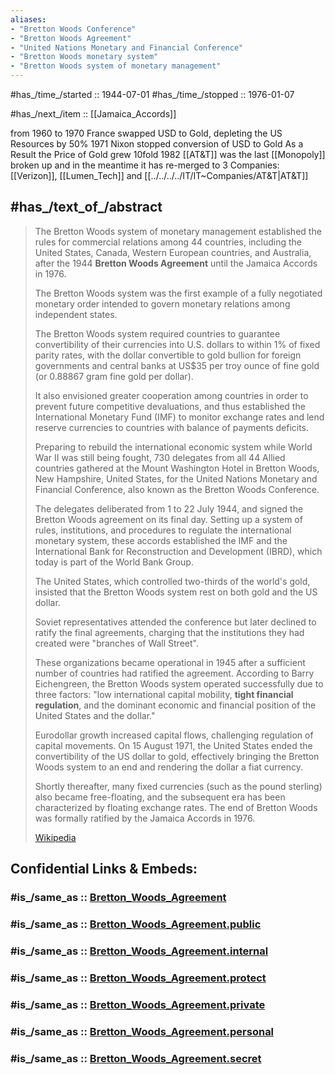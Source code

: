 ```yaml
---
aliases:
- "Bretton Woods Conference"
- "Bretton Woods Agreement"
- "United Nations Monetary and Financial Conference"
- "Bretton Woods monetary system"
- "Bretton Woods system of monetary management"
---
```


#has_/time_/started ::  1944-07-01 
#has_/time_/stopped ::  1976-01-07  

#has_/next_/item :: [[Jamaica_Accords]] 

from 1960 to 1970 France swapped USD to Gold, depleting the US Resources by 50% 
1971 Nixon stopped conversion of USD to Gold 
As a Result the Price of Gold grew 10fold 
1982 [[AT&T]] was the last [[Monopoly]] broken up and in the meantime it has re-merged to 3 Companies: [[Verizon]], [[Lumen_Tech]] and [[../../../../IT/IT~Companies/AT&T|AT&T]] 

## #has_/text_of_/abstract 

> The Bretton Woods system of monetary management 
> established the rules for commercial relations among 44 countries, 
> including the United States, Canada, Western European countries, and Australia, 
> after the 1944 **Bretton Woods Agreement** until the Jamaica Accords in 1976. 
> 
> The Bretton Woods system was the first example of a fully negotiated monetary order 
> intended to govern monetary relations among independent states. 
> 
> The Bretton Woods system required countries 
> to guarantee convertibility of their currencies into U.S. dollars to within 1% of fixed parity rates, 
> with the dollar convertible to gold bullion for foreign governments and central banks 
> at US$35 per troy ounce of fine gold (or 0.88867 gram fine gold per dollar). 
> 
> It also envisioned greater cooperation among countries 
> in order to prevent future competitive devaluations, 
> and thus established the International Monetary Fund (IMF) to monitor exchange rates 
> and lend reserve currencies to countries with balance of payments deficits.
>
> Preparing to rebuild the international economic system while World War II was still being fought, 
> 730 delegates from all 44 Allied countries gathered at the Mount Washington Hotel in Bretton Woods, New Hampshire, United States, for the United Nations Monetary and Financial Conference, 
> also known as the Bretton Woods Conference. 
> 
> The delegates deliberated from 1 to 22 July 1944, 
> and signed the Bretton Woods agreement on its final day. 
> Setting up a system of rules, institutions, and procedures to regulate the international monetary system, 
> these accords established the IMF 
> and the International Bank for Reconstruction and Development (IBRD), 
> which today is part of the World Bank Group. 
> 
> The United States, which controlled two-thirds of the world's gold, 
> insisted that the Bretton Woods system rest on both gold and the US dollar. 
> 
> Soviet representatives attended the conference but later declined to ratify the final agreements, 
> charging that the institutions they had created were "branches of Wall Street". 
> 
> These organizations became operational in 1945 
> after a sufficient number of countries had ratified the agreement. 
> According to Barry Eichengreen, the Bretton Woods system operated successfully due to three factors: 
> "low international capital mobility, __tight financial regulation__, 
> and the dominant economic and financial position of the United States and the dollar."
>
> Eurodollar growth increased capital flows, challenging regulation of capital movements. 
> On 15 August 1971, the United States ended the convertibility of the US dollar to gold, 
> effectively bringing the Bretton Woods system to an end and rendering the dollar a fiat currency. 
> 
> Shortly thereafter, many fixed currencies (such as the pound sterling) also became free-floating, 
> and the subsequent era has been characterized by floating exchange rates. 
> The end of Bretton Woods was formally ratified by the Jamaica Accords in 1976.
>
> [Wikipedia](https://en.wikipedia.org/wiki/Bretton%20Woods%20system) 


## Confidential Links & Embeds: 

### #is_/same_as :: [Bretton_Woods_Agreement](/_Standards/Society/Economics/Currency/Bretton_Woods_Agreement.md) 

### #is_/same_as :: [Bretton_Woods_Agreement.public](/_public/Society/Economics/Currency/Bretton_Woods_Agreement.public.md) 

### #is_/same_as :: [Bretton_Woods_Agreement.internal](/_internal/Society/Economics/Currency/Bretton_Woods_Agreement.internal.md) 

### #is_/same_as :: [Bretton_Woods_Agreement.protect](/_protect/Society/Economics/Currency/Bretton_Woods_Agreement.protect.md) 

### #is_/same_as :: [Bretton_Woods_Agreement.private](/_private/Society/Economics/Currency/Bretton_Woods_Agreement.private.md) 

### #is_/same_as :: [Bretton_Woods_Agreement.personal](/_personal/Society/Economics/Currency/Bretton_Woods_Agreement.personal.md) 

### #is_/same_as :: [Bretton_Woods_Agreement.secret](/_secret/Society/Economics/Currency/Bretton_Woods_Agreement.secret.md)

